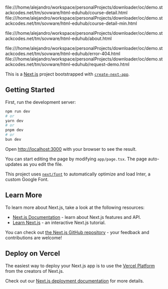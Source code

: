 file:///home/alejandro/workspace/personalProjects/downloader/oc/demo.stackcodes.net/tm/sovware/html-eduhub/course-detail.html
file:///home/alejandro/workspace/personalProjects/downloader/oc/demo.stackcodes.net/tm/sovware/html-eduhub/course-detail-min.html

file:///home/alejandro/workspace/personalProjects/downloader/oc/demo.stackcodes.net/tm/sovware/html-eduhub/about.html

file:///home/alejandro/workspace/personalProjects/downloader/oc/demo.stackcodes.net/tm/sovware/html-eduhub/error-404.html
file:///home/alejandro/workspace/personalProjects/downloader/oc/demo.stackcodes.net/tm/sovware/html-eduhub/request-demo.html


This is a [Next.js](https://nextjs.org/) project bootstrapped with [`create-next-app`](https://github.com/vercel/next.js/tree/canary/packages/create-next-app).

## Getting Started

First, run the development server:

```bash
npm run dev
# or
yarn dev
# or
pnpm dev
# or
bun dev
```

Open [http://localhost:3000](http://localhost:3000) with your browser to see the result.

You can start editing the page by modifying `app/page.tsx`. The page auto-updates as you edit the file.

This project uses [`next/font`](https://nextjs.org/docs/basic-features/font-optimization) to automatically optimize and load Inter, a custom Google Font.

## Learn More

To learn more about Next.js, take a look at the following resources:

- [Next.js Documentation](https://nextjs.org/docs) - learn about Next.js features and API.
- [Learn Next.js](https://nextjs.org/learn) - an interactive Next.js tutorial.

You can check out [the Next.js GitHub repository](https://github.com/vercel/next.js/) - your feedback and contributions are welcome!

## Deploy on Vercel

The easiest way to deploy your Next.js app is to use the [Vercel Platform](https://vercel.com/new?utm_medium=default-template&filter=next.js&utm_source=create-next-app&utm_campaign=create-next-app-readme) from the creators of Next.js.

Check out our [Next.js deployment documentation](https://nextjs.org/docs/deployment) for more details.
